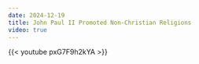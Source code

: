 ```yaml
---
date: 2024-12-19
title: John Paul II Promoted Non-Christian Religions
video: true
---
```



{{< youtube pxG7F9h2kYA >}}
